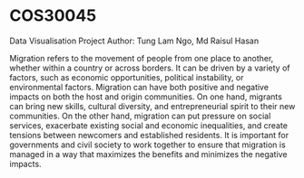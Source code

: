# COS30045
Data Visualisation Project
Author: Tung Lam Ngo, Md Raisul Hasan

Migration refers to the movement of people from one place to another, whether within a country or across borders. It can be driven by a variety of factors, such as economic opportunities, political instability, or environmental factors. Migration can have both positive and negative impacts on both the host and origin communities. On one hand, migrants can bring new skills, cultural diversity, and entrepreneurial spirit to their new communities. On the other hand, migration can put pressure on social services, exacerbate existing social and economic inequalities, and create tensions between newcomers and established residents. It is important for governments and civil society to work together to ensure that migration is managed in a way that maximizes the benefits and minimizes the negative impacts.
